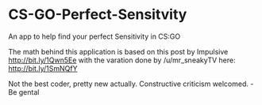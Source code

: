 # CS-GO-Perfect-Sensitvity
An app to help find your perfect Sensitivity in CS:GO

The math behind this application is based on this post by Impulsive http://bit.ly/1Qwn5Ee with the varation done by /u/mr_sneakyTV here: http://bit.ly/1SmNQfY

Not the best coder, pretty new actually. Constructive criticism welcomed. -Be gental
